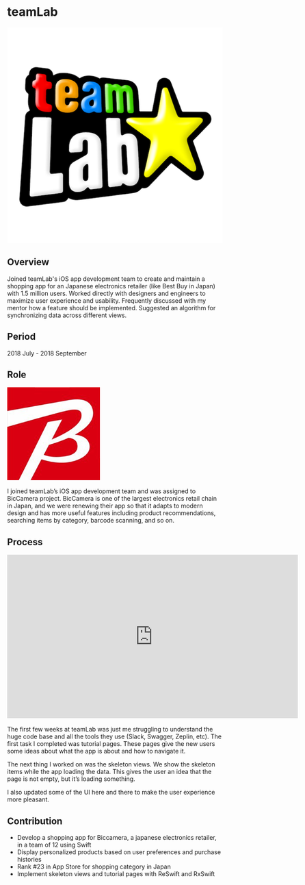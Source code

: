# teamLab

![teamlab](https://github.com/ioneone/ioneone.github.io/blob/develop/src/markdowns/teamlab/teamlab.png?raw=true)

## Overview

Joined teamLab's iOS app development team 
to create and maintain a shopping app for 
an Japanese electronics retailer (like Best 
Buy in Japan) with 1.5 million users. Worked 
directly with designers and engineers to 
maximize user experience and usability. 
Frequently discussed with my mentor how a 
feature should be implemented. Suggested an 
algorithm for synchronizing data across 
different views.

## Period 

2018 July - 2018 September

## Role

![biccamera](https://github.com/ioneone/ioneone.github.io/blob/develop/src/markdowns/teamlab/biccamera.jpeg?raw=true)

I joined teamLab’s iOS app development team 
and was assigned to BicCamera project. 
BicCamera is one of the largest electronics 
retail chain in Japan, and we were renewing 
their app so that it adapts to modern design 
and has more useful features including 
product recommendations, searching items by 
category, barcode scanning, and so on.

## Process

<iframe width="680" height="382" src="https://www.youtube.com/embed/cLFaLSaN9b0" frameborder="0" allow="accelerometer; autoplay; encrypted-media; gyroscope; picture-in-picture" allowfullscreen></iframe>

The first few weeks at teamLab was just me 
struggling to understand the huge code base 
and all the tools they use (Slack, Swagger, 
Zeplin, etc). The first task I completed was 
tutorial pages. These pages give the new 
users some ideas about what the app is 
about and how to navigate it.

The next thing I worked on was the skeleton 
views. We show the skeleton items while the 
app loading the data. This gives the user an 
idea that the page is not empty, but it’s 
loading something.

I also updated some of the UI here and there 
to make the user experience more pleasant.

## Contribution

<ul>
<li>Develop a shopping app for Biccamera, a japanese electronics retailer, in a team of 12 using Swift</li>
<li>Display personalized products based on user preferences and purchase histories</li>
<li>Rank #23 in App Store for shopping category in Japan</li>
<li>Implement skeleton views and tutorial pages with ReSwift and RxSwift</li>
</ul>
